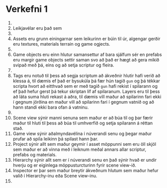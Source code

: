# Verkefni 1
1. 
2. Leikjavélar eru það sem 
3. 
4. Assets eru grunn einingarnar sem leikurinn er búin til úr, algengar gerðir eru textures, materials terrain og game ogjects.
5. 
6. Game objects eru einn hlutur samansettur af bara sjálfum sér en prefabs eru margir game objects settir saman svo að það er hægt að gera mikið svipað með þá, eins og að setja scriptur og fleira.
7. 
8. Tags eru notuð til þess að segja scriptum að ákveðnir hlutir hafi verið að klessa á, til dæmis ef það er bysukúla þá fær hún tagið `gun` og þá tékkar scripta hvort að eitthvað sem er með tagið `gun` hafi rekist í spilarann og ef það hefur gerst þá tekur skriptan líf af spilaranum. Layers eru til þess að láta suma hluti rekast á aðra, til dæmis vill maður að spilarinn fari ekki í gegnum jörðina en maður vill að spilarinn fari í gegnum vatnið og að hann standi ekki bara ofan á vatninu.
9. 
  1. Scene view sýnir manni senuna sem maður er að búa til og þar færir maður til hluti til þess að búa til umhverfið og setja spilarann á réttan stað.
  2. Game view sýnir aðalmyndavélina í núverandi senu og þegar maður prufar að spila leikinn þá spilast hann þar.
  3. Project sýnir allt sem maður geymir í asset möppunni sem eru öll skjöl sem maður er að vinna með í leiknum meðal annars allar scriptur, prefabs og materials.
  4. Hierarchy sýnir allt sem er í núverandi senu en það sýnir hvað er undir hverju og er eiginlega möppusturcturinn fyrir scene view-ið.
  5. Inspector er þar sem maður breytir ákveðnum hlutum sem maður hefur valið í Hierarchy-inu eða Scene view-inu.
10. 
